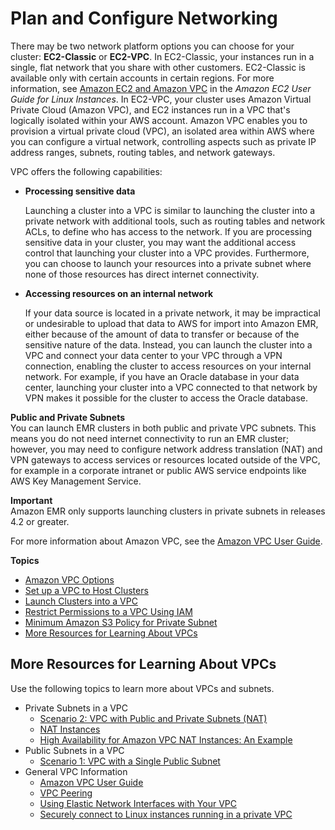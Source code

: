 # Plan and Configure Networking<a name="emr-plan-vpc-subnet"></a>

There may be two network platform options you can choose for your cluster: **EC2\-Classic** or **EC2\-VPC**\. In EC2\-Classic, your instances run in a single, flat network that you share with other customers\. EC2\-Classic is available only with certain accounts in certain regions\. For more information, see [Amazon EC2 and Amazon VPC](https://docs.aws.amazon.com/AWSEC2/latest/UserGuide/using-vpc.html) in the *Amazon EC2 User Guide for Linux Instances*\. In EC2\-VPC, your cluster uses Amazon Virtual Private Cloud \(Amazon VPC\), and EC2 instances run in a VPC that's logically isolated within your AWS account\. Amazon VPC enables you to provision a virtual private cloud \(VPC\), an isolated area within AWS where you can configure a virtual network, controlling aspects such as private IP address ranges, subnets, routing tables, and network gateways\.

VPC offers the following capabilities:
+ **Processing sensitive data**

  Launching a cluster into a VPC is similar to launching the cluster into a private network with additional tools, such as routing tables and network ACLs, to define who has access to the network\. If you are processing sensitive data in your cluster, you may want the additional access control that launching your cluster into a VPC provides\. Furthermore, you can choose to launch your resources into a private subnet where none of those resources has direct internet connectivity\.
+ **Accessing resources on an internal network**

  If your data source is located in a private network, it may be impractical or undesirable to upload that data to AWS for import into Amazon EMR, either because of the amount of data to transfer or because of the sensitive nature of the data\. Instead, you can launch the cluster into a VPC and connect your data center to your VPC through a VPN connection, enabling the cluster to access resources on your internal network\. For example, if you have an Oracle database in your data center, launching your cluster into a VPC connected to that network by VPN makes it possible for the cluster to access the Oracle database\. 

****Public and Private Subnets****  
You can launch EMR clusters in both public and private VPC subnets\. This means you do not need internet connectivity to run an EMR cluster; however, you may need to configure network address translation \(NAT\) and VPN gateways to access services or resources located outside of the VPC, for example in a corporate intranet or public AWS service endpoints like AWS Key Management Service\.

**Important**  
Amazon EMR only supports launching clusters in private subnets in releases 4\.2 or greater\. 

For more information about Amazon VPC, see the [Amazon VPC User Guide](https://docs.aws.amazon.com/vpc/latest/userguide/)\.

**Topics**
+ [Amazon VPC Options](emr-clusters-in-a-vpc.md)
+ [Set up a VPC to Host Clusters](emr-vpc-host-job-flows.md)
+ [Launch Clusters into a VPC](emr-vpc-launching-job-flows.md)
+ [Restrict Permissions to a VPC Using IAM](emr-iam-on-vpc.md)
+ [Minimum Amazon S3 Policy for Private Subnet](private-subnet-iampolicy.md)
+ [More Resources for Learning About VPCs](#emr-resources-about-vpcs)

## More Resources for Learning About VPCs<a name="emr-resources-about-vpcs"></a>

Use the following topics to learn more about VPCs and subnets\.
+ Private Subnets in a VPC
  + [Scenario 2: VPC with Public and Private Subnets \(NAT\)](https://docs.aws.amazon.com/vpc/latest/userguide/VPC_Scenario2.html)
  + [NAT Instances](https://docs.aws.amazon.com/vpc/latest/userguide/VPC_NAT_Instance.html)
  + [High Availability for Amazon VPC NAT Instances: An Example](https://aws.amazon.com//articles/2781451301784570)
+ Public Subnets in a VPC
  + [Scenario 1: VPC with a Single Public Subnet](https://docs.aws.amazon.com/vpc/latest/userguide/VPC_Scenario1.html)
+ General VPC Information
  + [Amazon VPC User Guide](https://docs.aws.amazon.com/vpc/latest/userguide/)
  + [VPC Peering](https://docs.aws.amazon.com/vpc/latest/userguide/vpc-peering.html)
  + [Using Elastic Network Interfaces with Your VPC](https://docs.aws.amazon.com/vpc/latest/userguide/VPC_ElasticNetworkInterfaces.html)
  + [Securely connect to Linux instances running in a private VPC](https://blogs.aws.amazon.com/security/post/Tx3N8GFK85UN1G6/Securely-connect-to-Linux-instances-running-in-a-private-Amazon-VPC)